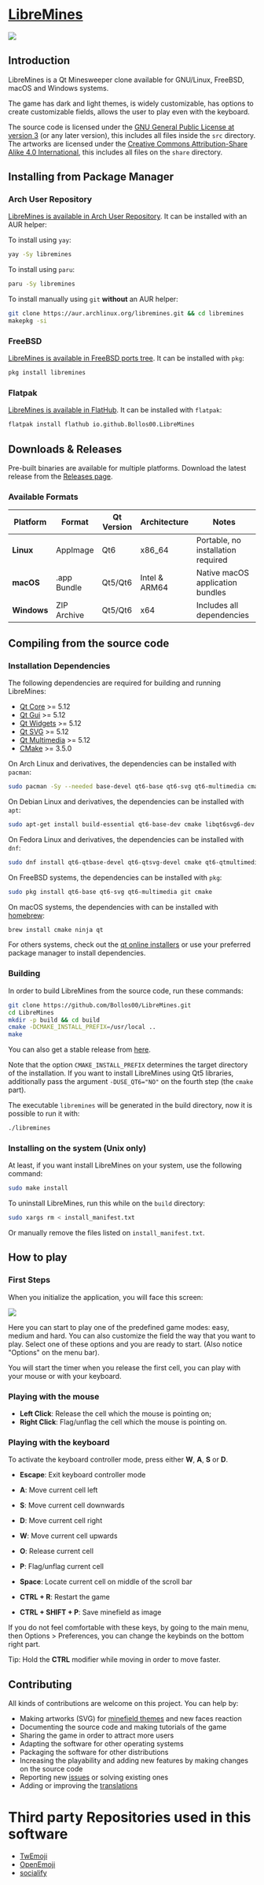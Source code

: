 # [LibreMines](https://github.com/Bollos00/LibreMines)

![](./share/Screenshots/Screenshot4.png)

## Introduction

LibreMines is a Qt Minesweeper clone available for GNU/Linux, FreeBSD, macOS and Windows systems.

The game has dark and light themes, is widely customizable, has options to create customizable fields, allows the user to play even with the keyboard.

The source code is licensed under the [GNU General Public License at version 3](https://www.gnu.org/licenses/gpl-3.0.en.html) (or any later version), this includes all files inside the `src` directory. The artworks are licensed under the [Creative Commons Attribution-Share Alike 4.0 International](https://creativecommons.org/licenses/by-sa/4.0/), this includes all files on the `share` directory.

## Installing from Package Manager

### Arch User Repository

[LibreMines is available in Arch User Repository](https://aur.archlinux.org/packages/libremines/). It can be installed with an AUR helper:

To install using `yay`:
```sh
yay -Sy libremines
```

To install using `paru`:
```sh
paru -Sy libremines
```

To install manually using `git` **without** an AUR helper:
```sh
git clone https://aur.archlinux.org/libremines.git && cd libremines
makepkg -si
```

### FreeBSD

[LibreMines is available in FreeBSD ports tree](https://www.freshports.org/games/LibreMines). It can be installed with `pkg`:

```sh
pkg install libremines
```

### Flatpak

[LibreMines is available in FlatHub](https://flathub.org/apps/details/io.github.Bollos00.LibreMines). It can be installed with `flatpak`:

```sh
flatpak install flathub io.github.Bollos00.LibreMines
```

## Downloads & Releases

Pre-built binaries are available for multiple platforms. Download the latest release from the [Releases page](https://github.com/Bollos00/LibreMines/releases).

### Available Formats

| Platform    | Format      | Qt Version | Architecture    | Notes                              |
|-------------|-------------|------------|-----------------|------------------------------------|
| **Linux**   | AppImage    | Qt6        | x86_64          | Portable, no installation required |
| **macOS**   | .app Bundle | Qt5/Qt6    | Intel & ARM64   | Native macOS application bundles   |
| **Windows** | ZIP Archive | Qt5/Qt6    | x64             | Includes all dependencies          |

## Compiling from the source code

### Installation Dependencies

The following dependencies are required for building and running LibreMines:
* [Qt Core](https://doc.qt.io/qt-5/qtcore-index.html) >= 5.12
* [Qt Gui](https://doc.qt.io/qt-5/qtgui-index.html) >= 5.12
* [Qt Widgets](https://doc.qt.io/qt-5/qtwidgets-index.html) >= 5.12
* [Qt SVG](https://doc.qt.io/qt-5/qtsvg-index.html) >= 5.12
* [Qt Multimedia](https://doc.qt.io/qt-5/qtmultimedia-index.html) >= 5.12
* [CMake](https://cmake.org/) >= 3.5.0

On Arch Linux and derivatives, the dependencies can be installed with `pacman`:
```sh
sudo pacman -Sy --needed base-devel qt6-base qt6-svg qt6-multimedia cmake
```

On Debian Linux and derivatives, the dependencies can be installed with `apt`:
```sh
sudo apt-get install build-essential qt6-base-dev cmake libqt6svg6-dev qt6-multimedia-dev libgl1-mesa-dev
```

On Fedora Linux and derivatives, the dependencies can be installed with `dnf`:
```sh
sudo dnf install qt6-qtbase-devel qt6-qtsvg-devel cmake qt6-qtmultimedia-devel git
```

On FreeBSD systems, the dependencies can be installed with `pkg`:

```sh
sudo pkg install qt6-base qt6-svg qt6-multimedia git cmake
```

On macOS systems, the dependencies with can be installed with [homebrew](https://brew.sh/):
```sh
brew install cmake ninja qt
```

For others systems, check out the [qt online installers](https://download.qt.io/official_releases/online_installers/) or use your preferred package manager to install dependencies.

### Building

In order to build LibreMines from the source code, run these commands:
```sh
git clone https://github.com/Bollos00/LibreMines.git
cd LibreMines
mkdir -p build && cd build
cmake -DCMAKE_INSTALL_PREFIX=/usr/local ..
make
```

You can also get a stable release from [here](https://github.com/Bollos00/LibreMines/releases).

Note that the option `CMAKE_INSTALL_PREFIX` determines the target directory of the installation. If you want to install LibreMines using Qt5 libraries, additionally pass the argument `-DUSE_QT6="NO"` on the fourth step (the `cmake` part).

The executable `libremines` will be generated in the build directory, now it is possible to run it with:
```sh
./libremines
```

### Installing on the system (Unix only)

At least, if you want install LibreMines on your system, use the following command:
```sh
sudo make install
```

To uninstall LibreMines, run this while on the `build` directory:
```sh
sudo xargs rm < install_manifest.txt
```

Or manually remove the files listed on `install_manifest.txt`.


## How to play

### First Steps

When you initialize the application, you will face this screen:

![](./share/Screenshots/Screenshot0.png)


Here you can start to play one of the predefined game modes: easy, medium and hard. You can also customize the field the way that you want to play. Select one of these options and you are ready to start. (Also notice "Options" on the menu bar).

You will start the timer when you release the first cell, you can play with your mouse or with your keyboard.

### Playing with the mouse

* **Left Click**: Release the cell which the mouse is pointing on;
* **Right Click**: Flag/unflag the cell which the mouse is pointing on.

### Playing with the keyboard

To activate the keyboard controller mode, press either **W**, **A**, **S** or **D**.

* **Escape**: Exit keyboard controller mode

* **A**: Move current cell left

* **S**: Move current cell downwards

* **D**: Move current cell right

* **W**: Move current cell upwards

* **O**: Release current cell

* **P**: Flag/unflag current cell

* **Space**: Locate current cell on middle of the scroll bar

* **CTRL + R**: Restart the game

* **CTRL + SHIFT + P**: Save minefield as image

If you do not feel comfortable with these keys, by going to the main menu, then Options > Preferences, you can change the keybinds on the bottom right part.

Tip: Hold the **CTRL** modifier while moving in order to move faster.

## Contributing

All kinds of contributions are welcome on this project. You can help by:

* Making artworks (SVG) for [minefield themes](https://github.com/Bollos00/LibreMines/blob/master/share/minefield_themes/README.md) and new faces reaction
* Documenting the source code and making tutorials of the game
* Sharing the game in order to attract more users
* Adapting the software for other operating systems
* Packaging the software for other distributions
* Increasing the playability and adding new features by making changes on the source code
* Reporting new [issues](https://github.com/Bollos00/LibreMines/issues) or solving existing ones
* Adding or improving the [translations](https://github.com/Bollos00/LibreMines/blob/master/etc/translations/README.md)

# Third party Repositories used in this software
* [TwEmoji](https://github.com/twitter/twemoji)
* [OpenEmoji](https://github.com/hfg-gmuend/openmoji)
* [socialify](https://github.com/wei/socialify)
